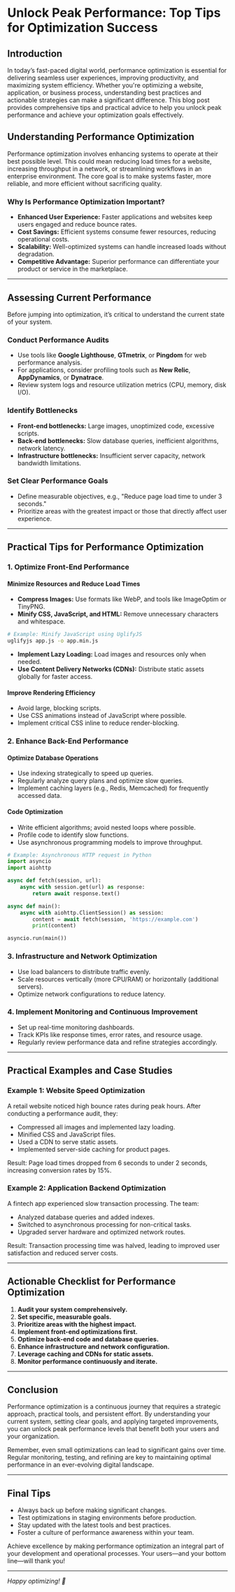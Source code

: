 # Unlock Peak Performance: Top Tips for Optimization Success

## Introduction

In today’s fast-paced digital world, performance optimization is essential for delivering seamless user experiences, improving productivity, and maximizing system efficiency. Whether you're optimizing a website, application, or business process, understanding best practices and actionable strategies can make a significant difference. This blog post provides comprehensive tips and practical advice to help you unlock peak performance and achieve your optimization goals effectively.

## Understanding Performance Optimization

Performance optimization involves enhancing systems to operate at their best possible level. This could mean reducing load times for a website, increasing throughput in a network, or streamlining workflows in an enterprise environment. The core goal is to make systems faster, more reliable, and more efficient without sacrificing quality.

### Why Is Performance Optimization Important?

- **Enhanced User Experience:** Faster applications and websites keep users engaged and reduce bounce rates.
- **Cost Savings:** Efficient systems consume fewer resources, reducing operational costs.
- **Scalability:** Well-optimized systems can handle increased loads without degradation.
- **Competitive Advantage:** Superior performance can differentiate your product or service in the marketplace.

---

## Assessing Current Performance

Before jumping into optimization, it’s critical to understand the current state of your system.

### Conduct Performance Audits

- Use tools like **Google Lighthouse**, **GTmetrix**, or **Pingdom** for web performance analysis.
- For applications, consider profiling tools such as **New Relic**, **AppDynamics**, or **Dynatrace**.
- Review system logs and resource utilization metrics (CPU, memory, disk I/O).

### Identify Bottlenecks

- **Front-end bottlenecks:** Large images, unoptimized code, excessive scripts.
- **Back-end bottlenecks:** Slow database queries, inefficient algorithms, network latency.
- **Infrastructure bottlenecks:** Insufficient server capacity, network bandwidth limitations.

### Set Clear Performance Goals

- Define measurable objectives, e.g., "Reduce page load time to under 3 seconds."
- Prioritize areas with the greatest impact or those that directly affect user experience.

---

## Practical Tips for Performance Optimization

### 1. Optimize Front-End Performance

#### Minimize Resources and Reduce Load Times

- **Compress Images:** Use formats like WebP, and tools like ImageOptim or TinyPNG.
- **Minify CSS, JavaScript, and HTML:** Remove unnecessary characters and whitespace.
  
```bash
# Example: Minify JavaScript using UglifyJS
uglifyjs app.js -o app.min.js
```

- **Implement Lazy Loading:** Load images and resources only when needed.
- **Use Content Delivery Networks (CDNs):** Distribute static assets globally for faster access.

#### Improve Rendering Efficiency

- Avoid large, blocking scripts.
- Use CSS animations instead of JavaScript where possible.
- Implement critical CSS inline to reduce render-blocking.

### 2. Enhance Back-End Performance

#### Optimize Database Operations

- Use indexing strategically to speed up queries.
- Regularly analyze query plans and optimize slow queries.
- Implement caching layers (e.g., Redis, Memcached) for frequently accessed data.

#### Code Optimization

- Write efficient algorithms; avoid nested loops where possible.
- Profile code to identify slow functions.
- Use asynchronous programming models to improve throughput.

```python
# Example: Asynchronous HTTP request in Python
import asyncio
import aiohttp

async def fetch(session, url):
    async with session.get(url) as response:
        return await response.text()

async def main():
    async with aiohttp.ClientSession() as session:
        content = await fetch(session, 'https://example.com')
        print(content)

asyncio.run(main())
```

### 3. Infrastructure and Network Optimization

- Use load balancers to distribute traffic evenly.
- Scale resources vertically (more CPU/RAM) or horizontally (additional servers).
- Optimize network configurations to reduce latency.

### 4. Implement Monitoring and Continuous Improvement

- Set up real-time monitoring dashboards.
- Track KPIs like response times, error rates, and resource usage.
- Regularly review performance data and refine strategies accordingly.

---

## Practical Examples and Case Studies

### Example 1: Website Speed Optimization

A retail website noticed high bounce rates during peak hours. After conducting a performance audit, they:

- Compressed all images and implemented lazy loading.
- Minified CSS and JavaScript files.
- Used a CDN to serve static assets.
- Implemented server-side caching for product pages.

Result: Page load times dropped from 6 seconds to under 2 seconds, increasing conversion rates by 15%.

### Example 2: Application Backend Optimization

A fintech app experienced slow transaction processing. The team:

- Analyzed database queries and added indexes.
- Switched to asynchronous processing for non-critical tasks.
- Upgraded server hardware and optimized network routes.

Result: Transaction processing time was halved, leading to improved user satisfaction and reduced server costs.

---

## Actionable Checklist for Performance Optimization

1. **Audit your system comprehensively.**
2. **Set specific, measurable goals.**
3. **Prioritize areas with the highest impact.**
4. **Implement front-end optimizations first.**
5. **Optimize back-end code and database queries.**
6. **Enhance infrastructure and network configuration.**
7. **Leverage caching and CDNs for static assets.**
8. **Monitor performance continuously and iterate.**

---

## Conclusion

Performance optimization is a continuous journey that requires a strategic approach, practical tools, and persistent effort. By understanding your current system, setting clear goals, and applying targeted improvements, you can unlock peak performance levels that benefit both your users and your organization.

Remember, even small optimizations can lead to significant gains over time. Regular monitoring, testing, and refining are key to maintaining optimal performance in an ever-evolving digital landscape.

---

## Final Tips

- Always back up before making significant changes.
- Test optimizations in staging environments before production.
- Stay updated with the latest tools and best practices.
- Foster a culture of performance awareness within your team.

Achieve excellence by making performance optimization an integral part of your development and operational processes. Your users—and your bottom line—will thank you!

---

*Happy optimizing! 🚀*